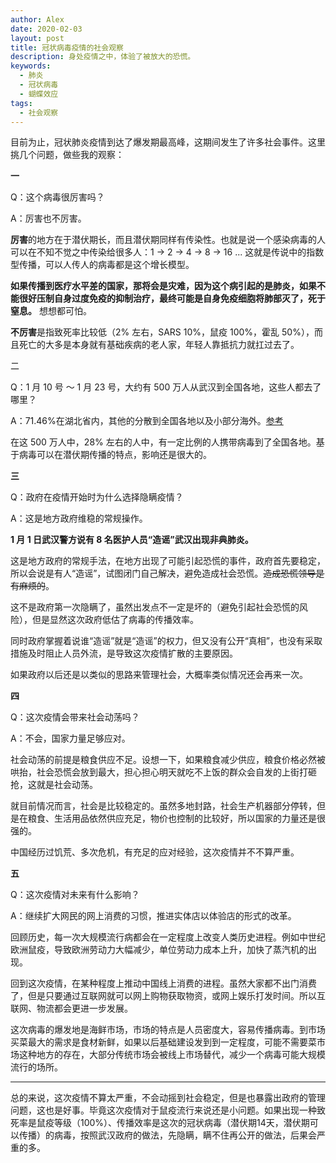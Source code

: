 ```yaml
---
author: Alex
date: 2020-02-03
layout: post
title: 冠状病毒疫情的社会观察
description: 身处疫情之中，体验了被放大的恐慌。
keywords: 
  - 肺炎
  - 冠状病毒
  - 蝴蝶效应
tags: 
  - 社会观察
---
```


目前为止，冠状肺炎疫情到达了爆发期最高峰，这期间发生了许多社会事件。这里挑几个问题，做些我的观察：

**一**

Q：这个病毒很厉害吗？

A：厉害也不厉害。

**厉害**的地方在于潜伏期长，而且潜伏期同样有传染性。也就是说一个感染病毒的人可以在不知不觉之中传染给很多人：1 -> 2 -> 4 -> 8 -> 16 ... 这就是传说中的指数型传播，可以人传人的病毒都是这个增长模型。

**如果传播到医疗水平差的国家，那将会是灾难，因为这个病引起的是肺炎，如果不能很好压制自身过度免疫的抑制治疗，最终可能是自身免疫细胞将肺部灭了，死于窒息。** 想想都可怕。

**不厉害**是指致死率比较低（2% 左右，SARS 10%，鼠疫 100%，霍乱 50%），而且死亡的大多是本身就有基础疾病的老人家，年轻人靠抵抗力就扛过去了。

二

Q：1 月 10 号 ～ 1 月 23 号，大约有 500 万人从武汉到全国各地，这些人都去了哪里？

A：71.46%在湖北省内，其他的分散到全国各地以及小部分海外。[参考](https://finance.sina.com.cn/wm/2020-01-27/doc-iihnzahk6487001.shtml)

在这 500 万人中，28% 左右的人中，有一定比例的人携带病毒到了全国各地。基于病毒可以在潜伏期传播的特点，影响还是很大的。

**三**

Q：政府在疫情开始时为什么选择隐瞒疫情？

A：这是地方政府维稳的常规操作。

**1 月 1 日武汉警方说有 8 名医护人员“造谣”武汉出现非典肺炎。**

这是地方政府的常规手法，在地方出现了可能引起恐慌的事件，政府首先要稳定，所以会说是有人“造谣”，试图闭门自己解决，避免造成社会恐慌。~~造成恐慌领导是有麻烦的~~。

这不是政府第一次隐瞒了，虽然出发点不一定是坏的（避免引起社会恐慌的风险），但是显然这次政府低估了病毒的传播效率。

同时政府掌握着说谁“造谣”就是“造谣”的权力，但又没有公开“真相”，也没有采取措施及时阻止人员外流，是导致这次疫情扩散的主要原因。

如果政府以后还是以类似的思路来管理社会，大概率类似情况还会再来一次。

**四**

Q：这次疫情会带来社会动荡吗？

A：不会，国家力量足够应对。

社会动荡的前提是粮食供应不足。设想一下，如果粮食减少供应，粮食价格必然被哄抬，社会恐慌会放到最大，担心担心明天就吃不上饭的群众会自发的上街打砸抢，这就是社会动荡。

就目前情况而言，社会是比较稳定的。虽然多地封路，社会生产机器部分停转，但是在粮食、生活用品依然供应充足，物价也控制的比较好，所以国家的力量还是很强的。

中国经历过饥荒、多次危机，有充足的应对经验，这次疫情并不不算严重。

**五**

Q：这次疫情对未来有什么影响？

A：继续扩大网民的网上消费的习惯，推进实体店以体验店的形式的改革。

回顾历史，每一次大规模流行病都会在一定程度上改变人类历史进程。例如中世纪欧洲鼠疫，导致欧洲劳动力大幅减少，单位劳动力成本上升，加快了蒸汽机的出现。

回到这次疫情，在某种程度上推动中国线上消费的进程。虽然大家都不出门消费了，但是只要通过互联网就可以网上购物获取物资，或网上娱乐打发时间。所以互联网、物流都会更进一步发展。

这次病毒的爆发地是海鲜市场，市场的特点是人员密度大，容易传播病毒。到市场买菜最大的需求是食材新鲜，如果以后基础建设发到到一定程度，可能不需要菜市场这种地方的存在，大部分传统市场会被线上市场替代，减少一个病毒可能大规模流行的场所。

----

总的来说，这次疫情不算太严重，不会动摇到社会稳定，但是也暴露出政府的管理问题，这也是好事。毕竟这次疫情对于鼠疫流行来说还是小问题。如果出现一种致死率是鼠疫等级（100%）、传播效率是这次的冠状病毒（潜伏期14天，潜伏期可以传播）的病毒，按照武汉政府的做法，先隐瞒，瞒不住再公开的做法，后果会严重的多。